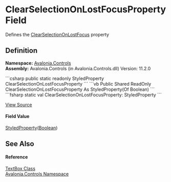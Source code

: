 # ClearSelectionOnLostFocusProperty Field


Defines the <a href="P_Avalonia_Controls_TextBox_ClearSelectionOnLostFocus">ClearSelectionOnLostFocus</a> property



## Definition
**Namespace:** <a href="N_Avalonia_Controls">Avalonia.Controls</a>  
**Assembly:** Avalonia.Controls (in Avalonia.Controls.dll) Version: 11.2.0

<Tabs groupId="api-code-preview">
<TabItem value="csharp" label="C#">
```csharp
public static readonly StyledProperty<bool> ClearSelectionOnLostFocusProperty
```
</TabItem>
<TabItem value="vb" label="VB">
```vb
Public Shared ReadOnly ClearSelectionOnLostFocusProperty As StyledProperty(Of Boolean)
```
</TabItem>
<TabItem value="fsharp" label="F#">
```fsharp
static val ClearSelectionOnLostFocusProperty: StyledProperty<bool>
```
</TabItem>
</Tabs>



<a href="https://github.com/AvaloniaUI/Avalonia/tree/master/src/Avalonia.Controls/TextBox.cs" title="View the source code">View Source</a>



#### Field Value
<a href="T_Avalonia_StyledProperty_1">StyledProperty</a>(<a href="https://learn.microsoft.com/dotnet/api/system.boolean" target="_blank" rel="noopener noreferrer">Boolean</a>)

## See Also


#### Reference
<a href="T_Avalonia_Controls_TextBox">TextBox Class</a>  
<a href="N_Avalonia_Controls">Avalonia.Controls Namespace</a>  


